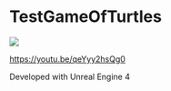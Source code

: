 # TestGameOfTurtles

![](https://static.tildacdn.com/tild3464-6435-4238-a366-356165343733/screnshot.png)

https://youtu.be/qeYyy2hsQg0

Developed with Unreal Engine 4
